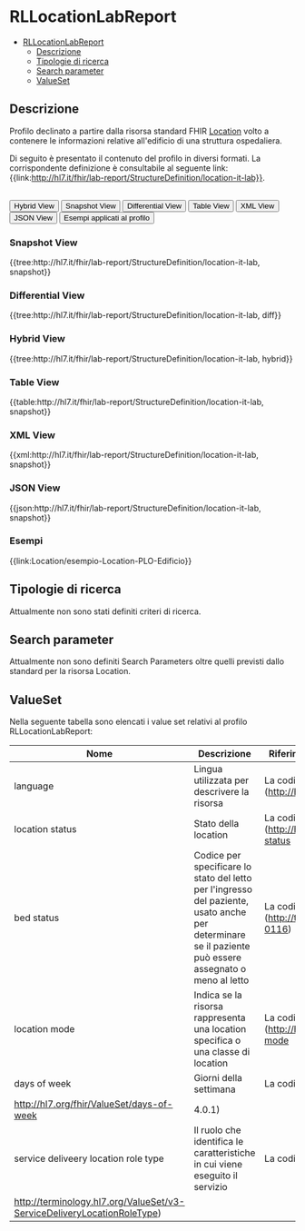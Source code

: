 # RLLocationLabReport

- [RLLocationLabReport](#RLLocationLabReport)
  - [Descrizione](#descrizione)
  - [Tipologie di ricerca](#tipologie-di-ricerca)
  - [Search parameter](#search-parameter)
  - [ValueSet](#valueset)


## Descrizione

Profilo declinato a partire dalla risorsa standard FHIR [Location](http://hl7.org/fhir/R4/location.html) volto a contenere le informazioni relative all'edificio di una struttura ospedaliera.

Di seguito è presentato il contenuto del profilo in diversi formati. La corrispondente definizione è consultabile al seguente link: {{link:http://hl7.it/fhir/lab-report/StructureDefinition/location-it-lab}}.

<br>
<div class="tab">
  <button class="tablinks active" onclick="openTab(event, 'Hybrid View')">Hybrid View</button>
  <button class="tablinks" onclick="openTab(event, 'Snapshot View')">Snapshot View</button>
  <button class="tablinks" onclick="openTab(event, 'Differential View')">Differential View</button>
  <button class="tablinks" onclick="openTab(event, 'Table View')">Table View</button>
  <button class="tablinks" onclick="openTab(event, 'XML View')">XML View</button>
  <button class="tablinks" onclick="openTab(event, 'JSON View')">JSON View</button>
  <button class="tablinks" onclick="openTab(event, 'Esempi')">Esempi applicati al profilo</button>
</div>

<div id="Snapshot View" class="tabcontent">
  <h3>Snapshot View</h3>
{{tree:http://hl7.it/fhir/lab-report/StructureDefinition/location-it-lab, snapshot}}
</div>

<div id="Differential View" class="tabcontent">
  <h3>Differential View</h3>
{{tree:http://hl7.it/fhir/lab-report/StructureDefinition/location-it-lab, diff}}
</div>

<div id="Hybrid View" class="tabcontent"  style="display:block">
  <h3>Hybrid View</h3>
{{tree:http://hl7.it/fhir/lab-report/StructureDefinition/location-it-lab, hybrid}}
</div>

<div id="Table View" class="tabcontent">
  <h3>Table View</h3>
{{table:http://hl7.it/fhir/lab-report/StructureDefinition/location-it-lab, snapshot}}
</div>

<div id="XML View" class="tabcontent">
  <h3>XML View</h3>
{{xml:http://hl7.it/fhir/lab-report/StructureDefinition/location-it-lab, snapshot}}
</div>

<div id="JSON View" class="tabcontent">
  <h3>JSON View</h3>
{{json:http://hl7.it/fhir/lab-report/StructureDefinition/location-it-lab, snapshot}}
</div>

<div id="Esempi" class="tabcontent">
  <h3>Esempi</h3>
{{link:Location/esempio-Location-PLO-Edificio}}
<br>
</div>

<!-- ===================================================FINE SEZIONE=================================================== -->

## Tipologie di ricerca

Attualmente non sono stati definiti criteri di ricerca.


<!-- ===================================================FINE SEZIONE=================================================== -->

## Search parameter

Attualmente non sono definiti Search Parameters oltre quelli previsti dallo standard per la risorsa Location.


<!-- ===================================================FINE SEZIONE=================================================== -->

## ValueSet


Nella seguente tabella sono elencati i value set relativi al profilo RLLocationLabReport:

| Nome    | Descrizione    | Riferimento   al dettaglio della codifica    |
|---|---|---|
| language | Lingua utilizzata per descrivere la risorsa  | La codifica è definita dal Valueset (http://hl7.org/fhir/ValueSet/languages)  |
| location status | Stato della location | La codifica è definita dal Valueset (http://hl7.org/fhir/ValueSet/location-status|4.0.1)  |
| bed status | Codice per specificare lo stato del letto per l'ingresso del paziente, usato anche per determinare se il paziente può essere assegnato o meno al letto| La codifica è definita dal Valueset (http://terminology.hl7.org/ValueSet/v2-0116)  |
| location mode| Indica se la risorsa rappresenta una location specifica o una classe di location | La codifica è definita dal Valueset (http://hl7.org/fhir/ValueSet/location-mode|4.0.1)  |
|days of week| Giorni della settimana | La codifica è definita dal Valueset (
http://hl7.org/fhir/ValueSet/days-of-week|4.0.1)  |
|service deliveery location role type| Il ruolo che identifica le caratteristiche in cui viene eseguito il servizio| La codifica è definita dal Valueset (
http://terminology.hl7.org/ValueSet/v3-ServiceDeliveryLocationRoleType)  |

